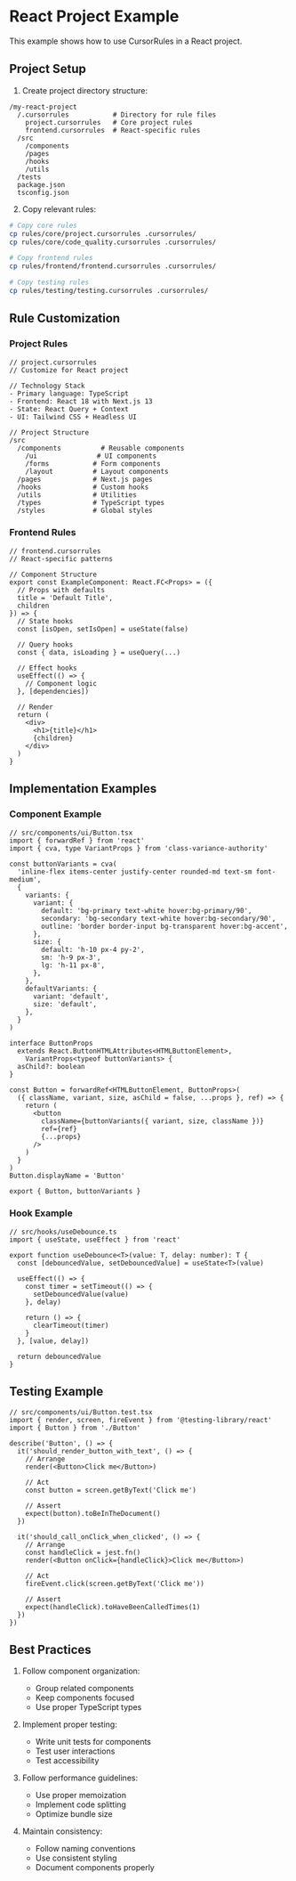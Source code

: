 # React Project Example

This example shows how to use CursorRules in a React project.

## Project Setup

1. Create project directory structure:
```
/my-react-project
  /.cursorrules           # Directory for rule files
    project.cursorrules   # Core project rules
    frontend.cursorrules  # React-specific rules
  /src
    /components
    /pages
    /hooks
    /utils
  /tests
  package.json
  tsconfig.json
```

2. Copy relevant rules:
```bash
# Copy core rules
cp rules/core/project.cursorrules .cursorrules/
cp rules/core/code_quality.cursorrules .cursorrules/

# Copy frontend rules
cp rules/frontend/frontend.cursorrules .cursorrules/

# Copy testing rules
cp rules/testing/testing.cursorrules .cursorrules/
```

## Rule Customization

### Project Rules
```
// project.cursorrules
// Customize for React project

// Technology Stack
- Primary language: TypeScript
- Frontend: React 18 with Next.js 13
- State: React Query + Context
- UI: Tailwind CSS + Headless UI

// Project Structure
/src
  /components          # Reusable components
    /ui               # UI components
    /forms           # Form components
    /layout          # Layout components
  /pages             # Next.js pages
  /hooks             # Custom hooks
  /utils             # Utilities
  /types             # TypeScript types
  /styles            # Global styles
```

### Frontend Rules
```
// frontend.cursorrules
// React-specific patterns

// Component Structure
export const ExampleComponent: React.FC<Props> = ({
  // Props with defaults
  title = 'Default Title',
  children
}) => {
  // State hooks
  const [isOpen, setIsOpen] = useState(false)
  
  // Query hooks
  const { data, isLoading } = useQuery(...)
  
  // Effect hooks
  useEffect(() => {
    // Component logic
  }, [dependencies])
  
  // Render
  return (
    <div>
      <h1>{title}</h1>
      {children}
    </div>
  )
}
```

## Implementation Examples

### Component Example
```tsx
// src/components/ui/Button.tsx
import { forwardRef } from 'react'
import { cva, type VariantProps } from 'class-variance-authority'

const buttonVariants = cva(
  'inline-flex items-center justify-center rounded-md text-sm font-medium',
  {
    variants: {
      variant: {
        default: 'bg-primary text-white hover:bg-primary/90',
        secondary: 'bg-secondary text-white hover:bg-secondary/90',
        outline: 'border border-input bg-transparent hover:bg-accent',
      },
      size: {
        default: 'h-10 px-4 py-2',
        sm: 'h-9 px-3',
        lg: 'h-11 px-8',
      },
    },
    defaultVariants: {
      variant: 'default',
      size: 'default',
    },
  }
)

interface ButtonProps
  extends React.ButtonHTMLAttributes<HTMLButtonElement>,
    VariantProps<typeof buttonVariants> {
  asChild?: boolean
}

const Button = forwardRef<HTMLButtonElement, ButtonProps>(
  ({ className, variant, size, asChild = false, ...props }, ref) => {
    return (
      <button
        className={buttonVariants({ variant, size, className })}
        ref={ref}
        {...props}
      />
    )
  }
)
Button.displayName = 'Button'

export { Button, buttonVariants }
```

### Hook Example
```tsx
// src/hooks/useDebounce.ts
import { useState, useEffect } from 'react'

export function useDebounce<T>(value: T, delay: number): T {
  const [debouncedValue, setDebouncedValue] = useState<T>(value)

  useEffect(() => {
    const timer = setTimeout(() => {
      setDebouncedValue(value)
    }, delay)

    return () => {
      clearTimeout(timer)
    }
  }, [value, delay])

  return debouncedValue
}
```

## Testing Example
```tsx
// src/components/ui/Button.test.tsx
import { render, screen, fireEvent } from '@testing-library/react'
import { Button } from './Button'

describe('Button', () => {
  it('should_render_button_with_text', () => {
    // Arrange
    render(<Button>Click me</Button>)
    
    // Act
    const button = screen.getByText('Click me')
    
    // Assert
    expect(button).toBeInTheDocument()
  })

  it('should_call_onClick_when_clicked', () => {
    // Arrange
    const handleClick = jest.fn()
    render(<Button onClick={handleClick}>Click me</Button>)
    
    // Act
    fireEvent.click(screen.getByText('Click me'))
    
    // Assert
    expect(handleClick).toHaveBeenCalledTimes(1)
  })
})
```

## Best Practices

1. Follow component organization:
   - Group related components
   - Keep components focused
   - Use proper TypeScript types

2. Implement proper testing:
   - Write unit tests for components
   - Test user interactions
   - Test accessibility

3. Follow performance guidelines:
   - Use proper memoization
   - Implement code splitting
   - Optimize bundle size

4. Maintain consistency:
   - Follow naming conventions
   - Use consistent styling
   - Document components properly 
